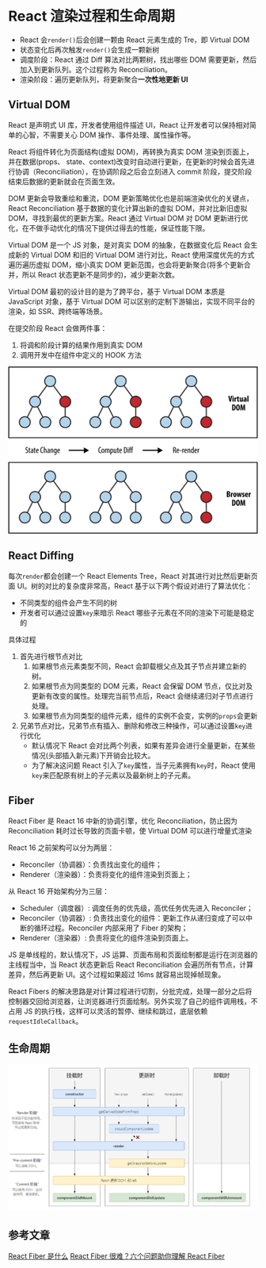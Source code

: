 # React 渲染过程和生命周期

- React 会`render()`后会创建一颗由 React 元素生成的 Tre，即 Virtual DOM
- 状态变化后再次触发`render()`会生成一颗新树
- 调度阶段：React 通过 Diff 算法对比两颗树，找出哪些 DOM 需要更新，然后加入到更新队列。这个过程称为 Reconciliation。
- 渲染阶段：遍历更新队列，将更新聚合**一次性地更新 UI**

## Virtual DOM

React 是声明式 UI 库，开发者使用组件描述 UI，React 让开发者可以保持相对简单的心智，不需要关心 DOM 操作、事件处理、属性操作等。

React 将组件转化为页面结构(虚拟 DOM)，再转换为真实 DOM 渲染到页面上，并在数据(props、 state、context)改变时自动进行更新，在更新的时候会首先进行协调（Reconciliation），在协调阶段之后会立刻进入 commit 阶段，提交阶段结束后数据的更新就会在页面生效。

DOM 更新会导致重绘和重流，DOM 更新策略优化也是前端渲染优化的关键点，React Reconciliation 基于数据的变化计算出新的虚拟 DOM，并对比新旧虚拟 DOM，寻找到最优的更新方案。React 通过 Virtual DOM 对 DOM 更新进行优化，在不做手动优化的情况下提供过得去的性能，保证性能下限。

Virtual DOM 是一个 JS 对象，是对真实 DOM 的抽象，在数据变化后 React 会生成新的 Virtual DOM 和旧的 Virtual DOM 进行对比，React 使用深度优先的方式遍历遍历虚拟 DOM，缩小真实 DOM 更新范围，也会将更新聚合(将多个更新合并，所以 React 状态更新不是同步的)，减少更新次数。

Virtual DOM 最初的设计目的是为了跨平台，基于 Virtual DOM 本质是 JavaScript 对象，基于 Virtual DOM 可以区别的定制下游输出，实现不同平台的渲染，如 SSR、跨终端等场景。

在提交阶段 React 会做两件事：

1. 将调和阶段计算的结果作用到真实 DOM
2. 调用开发中在组件中定义的 HOOK 方法

![Virtual DOM](../assets/images/react/virtual-dom-diffing.png)

## React Diffing

每次`render`都会创建一个 React Elements Tree，React 对其进行对比然后更新页面 UI。树的对比的复杂度非常高，React 基于以下两个假设对进行了算法优化：

- 不同类型的组件会产生不同的树
- 开发者可以通过设置`key`来暗示 React 哪些子元素在不同的渲染下可能是稳定的

具体过程

1. 首先进行根节点对比
   1. 如果根节点元素类型不同，React 会卸载根父点及其子节点并建立新的树。
   2. 如果根节点为同类型的 DOM 元素，React 会保留 DOM 节点，仅比对及更新有改变的属性。处理完当前节点后，React 会继续递归对子节点进行处理。
   3. 如果根节点为同类型的组件元素，组件的实例不会变，实例的`props`会更新
2. 兄弟节点对比，兄弟节点有插入、删除和修改三种操作，可以通过设置`key`进行优化
   - 默认情况下 React 会对比两个列表，如果有差异会进行全量更新，在某些情况(头部插入新元素)下开销会比较大。
   - 为了解决这问题 React 引入了`key`属性，当子元素拥有`key`时，React 使用`key`来匹配原有树上的子元素以及最新树上的子元素。

## Fiber

React Fiber 是 React 16 中新的协调引擎，优化 Reconciliation，防止因为 Reconciliation 耗时过长导致的页面卡顿，使 Virtual DOM 可以进行增量式渲染

React 16 之前架构可以分为两层：

- Reconciler（协调器）：负责找出变化的组件；
- Renderer（渲染器）：负责将变化的组件渲染到页面上；

从 React 16 开始架构分为三层：

- Scheduler（调度器）: 调度任务的优先级，高优任务优先进入 Reconciler；
- Reconciler（协调器）: 负责找出变化的组件：更新工作从递归变成了可以中断的循环过程。Reconciler 内部采用了 Fiber 的架构；
- Renderer（渲染器）: 负责将变化的组件渲染到页面上。

JS 是单线程的，默认情况下，JS 运算、页面布局和页面绘制都是运行在浏览器的主线程当中，当 React 状态更新后 React Reconciliation 会遍历所有节点，计算差异，然后再更新 UI。这个过程如果超过 16ms 就容易出现掉帧现象。

React Fibers 的解决思路是对计算过程进行切割，分批完成，处理一部分之后将控制器交回给浏览器，让浏览器进行页面绘制。另外实现了自己的组件调用栈，不占用 JS 的执行栈，这样可以灵活的暂停、继续和跳过，底层依赖`requestIdleCallback`。

## 生命周期

![Class Component Lifecycle](../assets/images/react/class_component_lifecycle.png)

## 参考文章

[React Fiber 是什么](https://zhuanlan.zhihu.com/p/26027085)
[React Fiber 很难？六个问题助你理解 React Fiber](https://juejin.cn/post/6984949525928476703)
